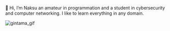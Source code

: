 👋 Hi, I’m Naksu an amateur in programmation and a student in cybersecurity and computer networking.
I like to learn everything in any domain.

![gintama_gif](https://25.media.tumblr.com/f3517edcd9ed0e0c1ce0f769c1ac54d9/tumblr_mjr2v9zHgm1qdgi63o1_500.gif)


